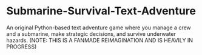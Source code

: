 # Submarine-Survival-Text-Adventure
An original Python-based text adventure game where you manage a crew and a submarine, make strategic decisions, and survive underwater hazards. (NOTE: THIS IS A FANMADE REIMAGINATION AND IS HEAVILY IN PROGRESS)
